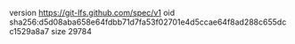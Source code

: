 version https://git-lfs.github.com/spec/v1
oid sha256:d5d08aba658e64fdbb71d7fa53f02701e4d5ccae64f8ad288c655dcc1529a8a7
size 29784
